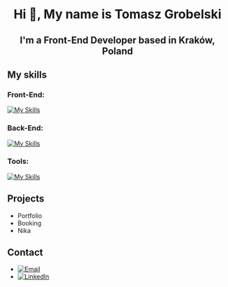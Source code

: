<h1 align="center">Hi 👋, My name is Tomasz Grobelski</h1>
<h2 align="center">I'm a Front-End Developer based in Kraków, Poland</h2>


## My skills

<h3 align="left">Front-End:</h3>

[![My Skills](https://skillicons.dev/icons?i=html,css,sass,tailwind,js,ts,react)](https://skillicons.dev)
<h3 align="left">Back-End:</h3>

[![My Skills](https://skillicons.dev/icons?i=nodejs,express,mongodb)](https://skillicons.dev)

<h3 align="left">Tools:</h3>

[![My Skills](https://skillicons.dev/icons?i=vscode,git,babel,webpack,vite)](https://skillicons.dev)

## Projects

- Portfolio
- Booking
- Nika

## Contact 

- [![Email](https://img.icons8.com/?size=48&id=mXcvtsj8e1Ug&format=gif)](tomasz.grobelski98@gmail.com)
- [![LinkedIn](https://img.icons8.com/?size=48&id=13930&format=png)](https://www.linkedin.com/in/tomasz-grobelski-6182b4145/)
